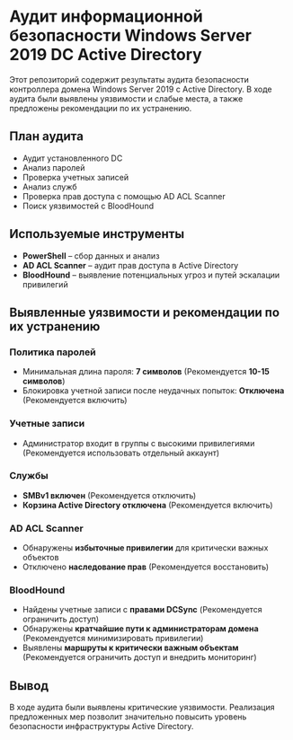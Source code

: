 # Аудит информационной безопасности Windows Server 2019 DC Active Directory

Этот репозиторий содержит результаты аудита безопасности контроллера домена Windows Server 2019 с Active Directory. В ходе аудита были выявлены уязвимости и слабые места, а также предложены рекомендации по их устранению.

## План аудита
- Аудит установленного DC
- Анализ паролей
- Проверка учетных записей
- Анализ служб
- Проверка прав доступа с помощью AD ACL Scanner
- Поиск уязвимостей с BloodHound

## Используемые инструменты
- **PowerShell** – сбор данных и анализ
- **AD ACL Scanner** – аудит прав доступа в Active Directory
- **BloodHound** – выявление потенциальных угроз и путей эскалации привилегий

## Выявленные уязвимости и рекомендации по их устранению
### Политика паролей
- Минимальная длина пароля: **7 символов** (Рекомендуется **10-15 символов**)
- Блокировка учетной записи после неудачных попыток: **Отключена** (Рекомендуется включить)

### Учетные записи
- Администратор входит в группы с высокими привилегиями (Рекомендуется использовать отдельный аккаунт)

### Службы
- **SMBv1 включен** (Рекомендуется отключить)
- **Корзина Active Directory отключена** (Рекомендуется включить)

### AD ACL Scanner
- Обнаружены **избыточные привилегии** для критически важных объектов
- Отключено **наследование прав** (Рекомендуется восстановить)

### BloodHound
- Найдены учетные записи с **правами DCSync** (Рекомендуется ограничить доступ)
- Обнаружены **кратчайшие пути к администраторам домена** (Рекомендуется минимизировать привилегии)
- Выявлены **маршруты к критически важным объектам** (Рекомендуется ограничить доступ и внедрить мониторинг)

## Вывод
В ходе аудита были выявлены критические уязвимости. Реализация предложенных мер позволит значительно повысить уровень безопасности инфраструктуры Active Directory.
